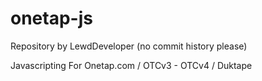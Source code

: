 # onetap-js
Repository by LewdDeveloper (no commit history please)

Javascripting For Onetap.com / OTCv3 - OTCv4 / Duktape
